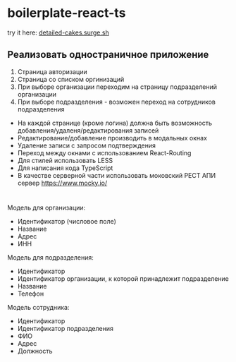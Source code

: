 # boilerplate-react-ts


try it here: [detailed-cakes.surge.sh](http://detailed-cakes.surge.sh/)

## Реализовать одностраничное приложение

1. Страница авторизации
2. Страница со списком оргинизаций
3. При выборе организации переходим на страницу подразделений организации
4. При выборе подразделения - возможен переход на сотрудников подразделения

- На каждой странице (кроме логина) должна быть возможность добавления/удаленя/редактирования записей
- Редактирование/добавление производить в модальных окнах
- Удаление записи с запросом подтверждения
- Переход между окнами с использованием React-Routing
- Для стилей использовать LESS
- Для написания кода TypeScript
- В качестве серверной части использовать моковский РЕСТ АПИ сервер https://www.mocky.io/

#

Модель для организации:
- Идентификатор (числовое поле)
- Название
- Адрес
- ИНН

Модель для подразделения:
- Идентификатор
- Идентификатор организации, к которой принадлежит подразделение
- Название
- Телефон

Модель сотрудника:
- Идентификатор
- Идентификатор подразделения
- ФИО
- Адрес
- Должность

